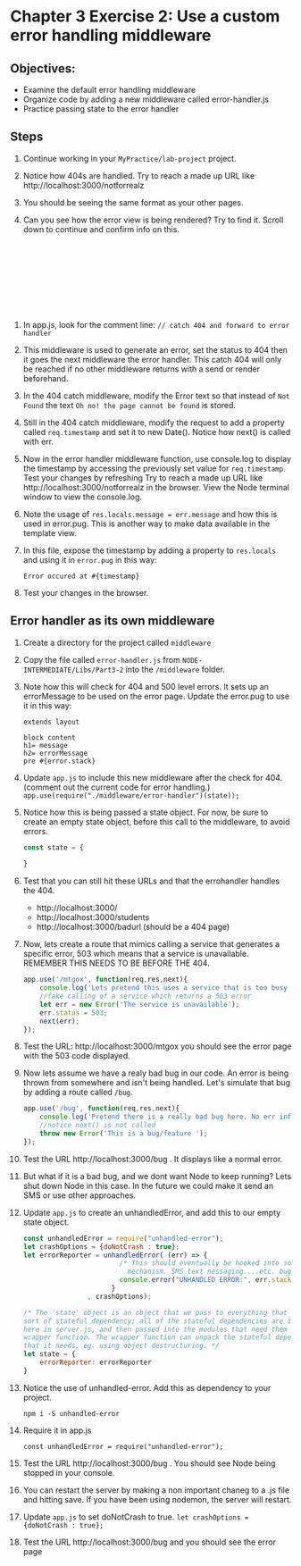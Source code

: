 # Chapter 3 Exercise 2: Use a custom error handling middleware

## Objectives:
* Examine the default error handling middleware 
* Organize code by adding a new middleware called error-handler.js  
* Practice passing state to the error handler

## Steps

1. Continue working in your `MyPractice/lab-project` project. 

1. Notice how 404s are handled. Try to reach a made up URL like http://localhost:3000/notforrealz 

1. You should be seeing the same format as your other pages.

1. Can you see how the error view is being rendered? Try to find it.  Scroll down to continue and confirm info on this.

```










```
1. In app.js, look for the comment line: `// catch 404 and forward to error handler`

1. This middleware is used to generate an error, set the status to 404 then it goes the next middleware the error handler. This catch 404 will only be reached if no other middleware returns with a send or render beforehand.

1. In the 404 catch middleware, modify the Error text so that instead of  `Not Found` the text `Oh no! the page cannot be found` is stored. 

1. Still in the 404 catch middleware, modify the request to add a property called `req.timestamp` and set it to new Date(). Notice how next() is called with err.

1. Now in the error handler middleware function, use console.log to display the timestamp by accessing the previously set value for `req.timestamp`. Test your changes by refreshing Try to reach a made up URL like http://localhost:3000/notforrealz in the browser. View the Node terminal window to view the console.log.

1. Note the usage of `res.locals.message = err.message` and how this is used in error.pug.  This is another way to make data available in the template view. 

1. In this file, expose the timestamp by adding a property to `res.locals` and using it in `error.pug` in this way:
    ```
    Error occured at #{timestamp}
    ``` 

1. Test your changes in the browser.

## Error handler as its own middleware

1. Create a directory for the project called `middleware`

1. Copy the file called `error-handler.js` from `NODE-INTERMEDIATE/Libs/Part3-2` into the `/middleware` folder. 

1. Note how this will check for 404 and 500 level errors. It sets up an errorMessage to be used on the error page. Update the error.pug to use it in this way:
    ```
    extends layout

    block content
    h1= message
    h2= errorMessage
    pre #{error.stack}
    ```  


1. Update `app.js` to include this new middleware after the check for 404. (comment out the current code for error handling.)
`app.use(require("./middleware/error-handler")(state));`

1. Notice how this is being passed a state object. For now, be sure to create an empty state object, before this call to the middleware,  to avoid errors.
    ``` javascript
    const state = {
        
    }
    ```

1. Test that you can still hit these URLs and that the errohandler handles the 404.
    * http://localhost:3000/
    * http://localhost:3000/students
    * http://localhost:3000/badurl  (should be a 404 page)

1. Now, lets create a route that mimics calling a service that generates a specific error, 503 which means that a service is unavailable. REMEMBER THIS NEEDS TO BE BEFORE THE 404.
    ``` javascript
    app.use('/mtgox', function(req,res,next){
        console.log('Lets pretend this uses a service that is too busy and times out');
        //fake calling of a service which returns a 503 error
        let err = new Error('The service is unavailable');
        err.status = 503;
        next(err);
    });
    ```
1. Test the URL:  http://localhost:3000/mtgox you should see the error page with the 503 code displayed.

1. Now lets assume we have a realy bad bug in our code. An error is being thrown from somewhere and isn't being handled.  Let's simulate that bug by adding a route called `/bug`.
    ``` javascript
    app.use('/bug', function(req,res,next){
        console.log('Pretend there is a really bad bug here. No err info is set..');
        //notice next() is not called
        throw new Error('This is a bug/feature ');
    });
    ```

1. Test the URL http://localhost:3000/bug . It displays like a normal error.

1. But what if it is a bad bug, and we dont want Node to keep running? Lets shut down Node in this case. In the future we could make it send an SMS or use other approaches. 

1. Update `app.js` to create an unhandledError, and add this to our empty state object. 
    ``` javascript
    const unhandledError = require("unhandled-error");
    let crashOptions = {doNotCrash : true};
    let errorReporter = unhandledError( (err) => {
                            /* This should eventually be hooked into some sort of error reporting
                              mechanism. SMS text nessaging....etc. bug */
                            console.error("UNHANDLED ERROR:", err.stack);
                          }
                    , crashOptions);

    /* The 'state' object is an object that we pass to everything that needs some
    sort of stateful dependency; all of the stateful dependencies are initialized
    here in server.js, and then passed into the modules that need them using a
    wrapper function. The wrapper function can unpack the stateful dependencies
    that it needs, eg. using object destructuring. */
    let state = {
        errorReporter: errorReporter
    }
    ```

1. Notice the use of unhandled-error. Add this as dependency to your project.
    ```
    npm i -S unhandled-error
    ```

1.  Require it in app.js
    ```
    const unhandledError = require("unhandled-error");
    ```

1. Test the URL http://localhost:3000/bug . You should see Node being stopped in your console.   

1. You can restart the server by making a non important chaneg to a .js file and hitting save. If you have been using nodemon, the server will restart. 

1. Update `app.js` to set doNotCrash to true. 
``` let crashOptions = {doNotCrash : true}; ```


1. Test the URL http://localhost:3000/bug and you should see the error page
